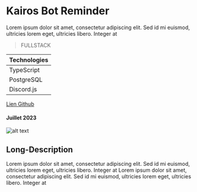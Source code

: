 # Kairos Bot Reminder

Lorem ipsum dolor sit amet, consectetur adipiscing elit. Sed id mi euismod, ultricies lorem eget, ultricies libero. Integer at

> FULLSTACK

| Technologies |
| ------------ |
| TypeScript   |
| PostgreSQL   |
| Discord.js   |

[Lien Github]()

#### Juillet 2023

![alt text]()

## Long-Description

Lorem ipsum dolor sit amet, consectetur adipiscing elit. Sed id mi euismod, ultricies lorem eget, ultricies libero. Integer at
Lorem ipsum dolor sit amet, consectetur adipiscing elit. Sed id mi euismod, ultricies lorem eget, ultricies libero. Integer at
